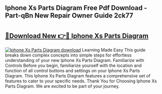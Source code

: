 ## Iphone Xs Parts Diagram Free Pdf Download - Part-qBn New Repair Owner Guide 2ck77

# <h2><a href="http://dfrjt2.blite.top/?on=Iphone+Xs+Parts+Diagram">🔗Download New 👉🔴 Iphone Xs Parts Diagram</a></h2>

[![Iphone Xs Parts Diagram download](https://i.imgur.com/lujVjoI.png)](http://dfrjt2.blite.top/?on=Iphone+Xs+Parts+Diagram)
Learning Made Easy This guide breaks down complex concepts into simple steps for effortless understanding of your new Iphone Xs Parts Diagram. Familiarize with Controls Before you begin, familiarize yourself with the location and function of all control buttons and settings on your Iphone Xs Parts Diagram. This Iphone Xs Parts Diagram features a comprehensive set of features to cater to your specific needs. Thank You for Choosing Iphone Xs Parts Diagram. We are excited to be part of your journey.
